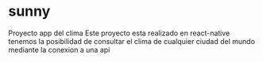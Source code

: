 # sunny
Proyecto app del clima
Este proyecto esta realizado en react-native
tenemos la posibilidad de consultar el clima 
de cualquier ciudad del mundo mediante la conexion a una api 
